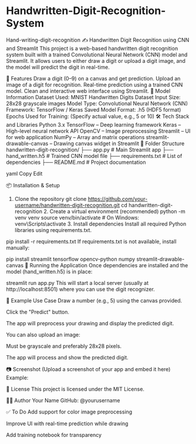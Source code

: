 # Handwritten-Digit-Recognition-System
Hand-writing-digit-recognition
✍ Handwritten Digit Recognition using CNN and Streamlit
This project is a web-based handwritten digit recognition system built with a trained Convolutional Neural Network (CNN) model and Streamlit. It allows users to either draw a digit or upload a digit image, and the model will predict the digit in real-time.

📌 Features
Draw a digit (0–9) on a canvas and get prediction.
Upload an image of a digit for recognition.
Real-time prediction using a trained CNN model.
Clean and interactive web interface using Streamlit.
🧠 Model Information
Dataset Used: MNIST Handwritten Digits Dataset
Input Size: 28x28 grayscale images
Model Type: Convolutional Neural Network (CNN)
Framework: TensorFlow / Keras
Saved Model Format: .h5 (HDF5 format)
Epochs Used for Training: (Specify actual value, e.g., 5 or 10)
🛠 Tech Stack and Libraries
Python 3.x
TensorFlow – Deep learning framework
Keras – High-level neural network API
OpenCV – Image preprocessing
Streamlit – UI for web application
NumPy – Array and matrix operations
streamlit-drawable-canvas – Drawing canvas widget in Streamlit
📁 Folder Structure
handwritten-digit-recognition/ ├── app.py # Main Streamlit app ├── hand_written.h5 # Trained CNN model file ├── requirements.txt # List of dependencies ├── README.md # Project documentation

yaml Copy Edit

📦 Installation & Setup
1. Clone the repository
git clone https://github.com/your-username/handwritten-digit-recognition.git cd handwritten-digit-recognition 2. Create a virtual environment (recommended) python -m venv venv source venv/bin/activate # On Windows: venv\Scripts\activate 3. Install dependencies Install all required Python libraries using requirements.txt.

pip install -r requirements.txt If requirements.txt is not available, install manually:

pip install streamlit tensorflow opencv-python numpy streamlit-drawable-canvas 🚀 Running the Application Once dependencies are installed and the model (hand_written.h5) is in place:

streamlit run app.py This will start a local server (usually at http://localhost:8501) where you can use the digit recognizer.

🧪 Example Use Case Draw a number (e.g., 5) using the canvas provided.

Click the "Predict" button.

The app will preprocess your drawing and display the predicted digit.

You can also upload an image:

Must be grayscale and preferably 28x28 pixels.

The app will process and show the predicted digit.

📷 Screenshot (Upload a screenshot of your app and embed it here) Example:

🔐 License This project is licensed under the MIT License.

🙋‍♂ Author Your Name GitHub: @yourusername

✅ To Do Add support for color image preprocessing

Improve UI with real-time prediction while drawing

Add training notebook for transparency
